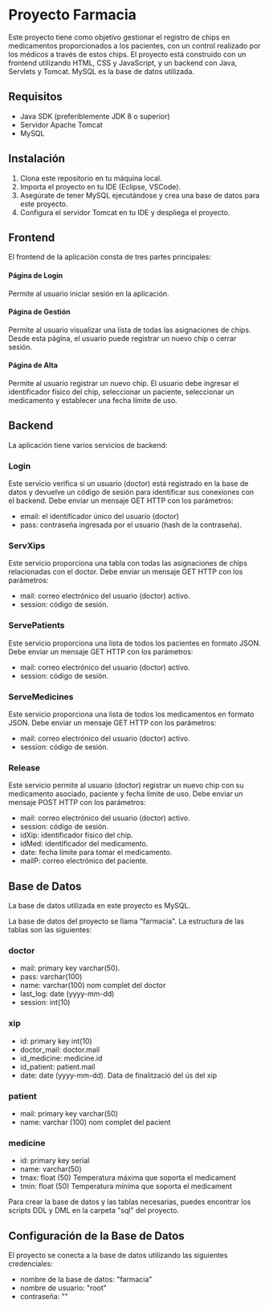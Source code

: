 # Proyecto Farmacia

Este proyecto tiene como objetivo gestionar el registro de chips en medicamentos proporcionados a los pacientes, con un control realizado por los médicos a través de estos chips. El proyecto está construido con un frontend utilizando HTML, CSS y JavaScript, y un backend con Java, Servlets y Tomcat. MySQL es la base de datos utilizada.

## Requisitos

- Java SDK (preferiblemente JDK 8 o superior)
- Servidor Apache Tomcat
- MySQL

## Instalación

1. Clona este repositorio en tu máquina local.
2. Importa el proyecto en tu IDE (Eclipse, VSCode).
3. Asegúrate de tener MySQL ejecutándose y crea una base de datos para este proyecto.
4. Configura el servidor Tomcat en tu IDE y despliega el proyecto.

## Frontend

El frontend de la aplicación consta de tres partes principales:

#### Página de Login

Permite al usuario iniciar sesión en la aplicación.

#### Página de Gestión

Permite al usuario visualizar una lista de todas las asignaciones de chips. Desde esta página, el usuario puede registrar un nuevo chip o cerrar sesión.

#### Página de Alta

Permite al usuario registrar un nuevo chip. El usuario debe ingresar el identificador físico del chip, seleccionar un paciente, seleccionar un medicamento y establecer una fecha límite de uso.


## Backend

La aplicación tiene varios servicios de backend:

### Login

Este servicio verifica si un usuario (doctor) está registrado en la base de datos y devuelve un código de sesión para identificar sus conexiones con el backend. Debe enviar un mensaje GET HTTP con los parámetros:

- email: el identificador único del usuario (doctor)
- pass: contraseña ingresada por el usuario (hash de la contraseña).


### ServXips

Este servicio proporciona una tabla con todas las asignaciones de chips relacionadas con el doctor. Debe enviar un mensaje GET HTTP con los parámetros:

- mail: correo electrónico del usuario (doctor) activo.
- session: código de sesión.


### ServePatients

Este servicio proporciona una lista de todos los pacientes en formato JSON. Debe enviar un mensaje GET HTTP con los parámetros:

- mail: correo electrónico del usuario (doctor) activo.
- session: código de sesión.


### ServeMedicines

Este servicio proporciona una lista de todos los medicamentos en formato JSON. Debe enviar un mensaje GET HTTP con los parámetros:

- mail: correo electrónico del usuario (doctor) activo.
- session: código de sesión.


### Release

Este servicio permite al usuario (doctor) registrar un nuevo chip con su medicamento asociado, paciente y fecha límite de uso. Debe enviar un mensaje POST HTTP con los parámetros:

- mail: correo electrónico del usuario (doctor) activo.
- session: código de sesión.
- idXip: identificador físico del chip.
- idMed: identificador del medicamento.
- date: fecha límite para tomar el medicamento.
- mailP: correo electrónico del paciente.

## Base de Datos

La base de datos utilizada en este proyecto es MySQL. 

La base de datos del proyecto se llama "farmacia". La estructura de las tablas son las siguientes:

### doctor

- mail: primary key varchar(50).
- pass: varchar(100)
- name: varchar(100) nom complet del doctor
- last_log: date (yyyy-mm-dd)
- session: int(10)

### xip

- id: primary key int(10)
- doctor_mail: doctor.mail
- id_medicine: medicine.id
- id_patient: patient.mail
- date: date (yyyy-mm-dd). Data de finalització del ús del xip

### patient

- mail: primary key varchar(50)
- name: varchar (100) nom complet del pacient

### medicine

- id: primary key serial
- name: varchar(50)
- tmax: float (50) Temperatura máxima que soporta el medicament
- tmin: float (50) Temperatura mínima que soporta el medicament

Para crear la base de datos y las tablas necesarias, puedes encontrar los scripts DDL y DML en la carpeta "sql" del proyecto.

## Configuración de la Base de Datos

El proyecto se conecta a la base de datos utilizando las siguientes credenciales:

- nombre de la base de datos: "farmacia"
- nombre de usuario: "root"
- contraseña: ""


